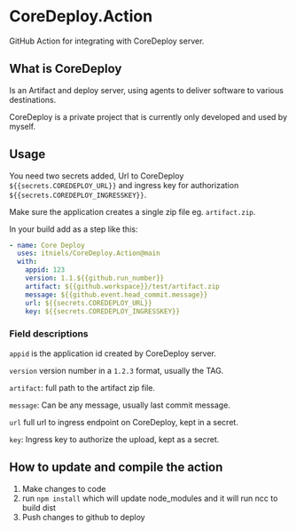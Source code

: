 # CoreDeploy.Action
GitHub Action for integrating with CoreDeploy server.

## What is CoreDeploy 
Is an Artifact and deploy server, using agents to deliver software to various destinations.

CoreDeploy is a private project that is currently only developed and used by myself.

## Usage
You need two secrets added, Url to CoreDeploy `${{secrets.COREDEPLOY_URL}}` and ingress key for authorization `${{secrets.COREDEPLOY_INGRESSKEY}}`.

Make sure the application creates a single zip file eg. `artifact.zip`.

In your build add as a step like this:
```yml
- name: Core Deploy
  uses: itniels/CoreDeploy.Action@main
  with:
    appid: 123
    version: 1.1.${{github.run_number}}
    artifact: ${{github.workspace}}/test/artifact.zip
    message: ${{github.event.head_commit.message}}
    url: ${{secrets.COREDEPLOY_URL}}
    key: ${{secrets.COREDEPLOY_INGRESSKEY}}
```

### Field descriptions
`appid` is the application id created by CoreDeploy server.

`version` version number in a `1.2.3` format, usually the TAG.

`artifact`: full path to the artifact zip file.

`message`: Can be any message, usually last commit message.

`url` full url to ingress endpoint on CoreDeploy, kept in a secret.

`key`: Ingress key to authorize the upload, kept as a secret.

## How to update and compile the action
1) Make changes to code
2) run `npm install` which will update node_modules and it will run ncc to build dist
3) Push changes to github to deploy
